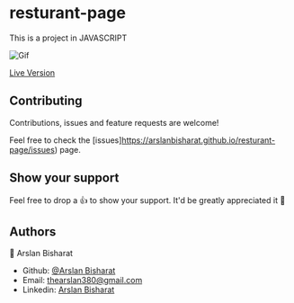 # resturant-page
This is a project in JAVASCRIPT

![Gif](resturant.gif)

[Live Version](https://rawcdn.githack.com/arslanbisharat/resturant-page/d1d896b808b96b519260e4624774d97a65eb1bd7/dist/index.html)

## Contributing

Contributions, issues and feature requests are welcome!

Feel free to check the [issues]https://arslanbisharat.github.io/resturant-page/issues) page.

## Show your support <span id="show"></span>

Feel free to drop a :+1: to show your support. It'd be greatly appreciated it :pray:

## Authors

:bust_in_silhouette: Arslan Bisharat

* Github: [@Arslan Bisharat](https://github.com/arslanbisharat)
* Email: thearslan380@gmail.com
* Linkedin: [Arslan Bisharat](linkedin.com/in/arslan-bisharat)
